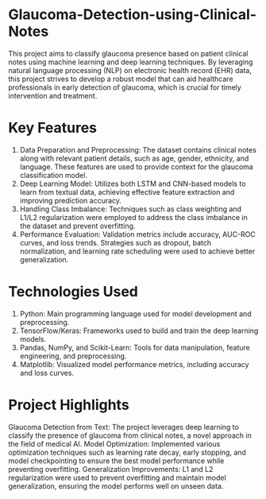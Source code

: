 # Glaucoma-Detection-using-Clinical-Notes
This project aims to classify glaucoma presence based on patient clinical notes using machine learning and deep learning techniques. By leveraging natural language processing (NLP) on electronic health record (EHR) data, this project strives to develop a robust model that can aid healthcare professionals in early detection of glaucoma, which is crucial for timely intervention and treatment.

# Key Features

  1. Data Preparation and Preprocessing:
     The dataset contains clinical notes along with relevant patient details, such as age, gender, ethnicity, and language. These features are used to provide context for the glaucoma classification model.
  2. Deep Learning Model:
     Utilizes both LSTM and CNN-based models to learn from textual data, achieving effective feature extraction and improving prediction accuracy.
  3. Handling Class Imbalance:
     Techniques such as class weighting and L1/L2 regularization were employed to address the class imbalance in the dataset and prevent overfitting.
  4. Performance Evaluation:
     Validation metrics include accuracy, AUC-ROC curves, and loss trends. Strategies such as dropout, batch normalization, and learning rate scheduling were used to achieve better generalization.

# Technologies Used

  1. Python: Main programming language used for model development and preprocessing.
  2. TensorFlow/Keras: Frameworks used to build and train the deep learning models.
  3. Pandas, NumPy, and Scikit-Learn: Tools for data manipulation, feature engineering, and preprocessing.
  4. Matplotlib: Visualized model performance metrics, including accuracy and loss curves.

     
# Project Highlights

Glaucoma Detection from Text: The project leverages deep learning to classify the presence of glaucoma from clinical notes, a novel approach in the field of medical AI.
Model Optimization: Implemented various optimization techniques such as learning rate decay, early stopping, and model checkpointing to ensure the best model performance while preventing overfitting.
Generalization Improvements: L1 and L2 regularization were used to prevent overfitting and maintain model generalization, ensuring the model performs well on unseen data.
